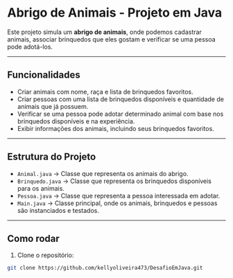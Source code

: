 # Abrigo de Animais - Projeto em Java

Este projeto simula um **abrigo de animais**, onde podemos cadastrar animais, associar brinquedos que eles gostam e verificar se uma pessoa pode adotá-los.

---

## Funcionalidades

- Criar animais com nome, raça e lista de brinquedos favoritos.
- Criar pessoas com uma lista de brinquedos disponíveis e quantidade de animais que já possuem.
- Verificar se uma pessoa pode adotar determinado animal com base nos brinquedos disponíveis e na experiência.
- Exibir informações dos animais, incluindo seus brinquedos favoritos.

---

## Estrutura do Projeto

- `Animal.java` → Classe que representa os animais do abrigo.
- `Brinquedo.java` → Classe que representa os brinquedos disponíveis para os animais.
- `Pessoa.java` → Classe que representa a pessoa interessada em adotar.
- `Main.java` → Classe principal, onde os animais, brinquedos e pessoas são instanciados e testados.

---

## Como rodar

1. Clone o repositório:

```bash
git clone https://github.com/kellyoliveira473/DesafioEmJava.git
